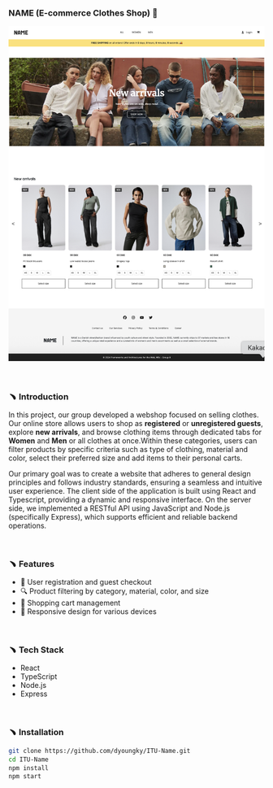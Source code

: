 ### NAME (E-commerce Clothes Shop) 🛒

   ![Webshop Screenshot](client/public/images/homepage/Name-intro.png)

<br>

### ﹅ Introduction

In this project, our group developed a webshop focused on selling clothes. Our online store allows users to shop as **registered** or **unregistered guests**, explore **new arrivals**, and browse clothing items through dedicated tabs for **Women** and **Men** or all clothes at once.Within these categories, users can filter products by specific criteria such as type of clothing, material and color, select their preferred size and add items to their personal carts.

Our primary goal was to create a website that adheres to general design principles and
follows industry standards, ensuring a seamless and intuitive user experience. The client side of the application is built using React and Typescript, providing a dynamic and responsive interface. On the server side, we implemented a RESTful API using JavaScript and Node.js (specifically Express), which supports efficient and reliable backend operations.

<br>

### ﹅ Features

- 👤 User registration and guest checkout  
- 🔍 Product filtering by category, material, color, and size  
- 🛒 Shopping cart management  
- 📱 Responsive design for various devices  

<br>

### ﹅ Tech Stack

- React  
- TypeScript  
- Node.js  
- Express  

<br>

### ﹅ Installation

```bash
git clone https://github.com/dyoungky/ITU-Name.git
cd ITU-Name
npm install
npm start

